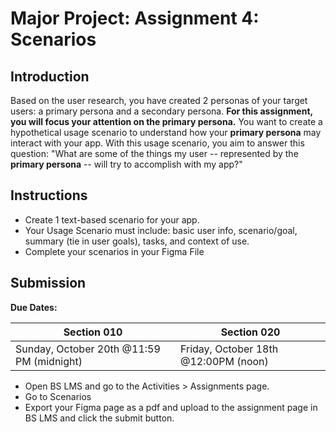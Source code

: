 # Major Project: Assignment 4: Scenarios

## Introduction

Based on the user research, you have created 2 personas of your target users: a primary persona and a secondary persona. 
**For this assignment, you will focus your attention on the primary persona.** You want to create a hypothetical usage scenario to understand how your **primary persona** may interact with your app. With this usage scenario, you aim to answer this question: "What are some of the things my user -- represented by the **primary persona** -- will try to accomplish with my app?"

## Instructions

- Create 1 text-based scenario for your app.
- Your Usage Scenario must include: basic user info, scenario/goal, summary (tie in user goals), tasks, and context of use.
- Complete your scenarios in your Figma File

## Submission

**Due Dates:**

| Section 010                                          | Section 020                                          |
| ---------------------------------------------------- | ---------------------------------------------------- |
| Sunday, October 20th @11:59 PM (midnight)               | Friday, October 18th @12:00PM (noon)                 |

- Open BS LMS and go to the Activities > Assignments page.
- Go to Scenarios
- Export your Figma page as a pdf and upload to the assignment page in BS LMS and click the submit button.
